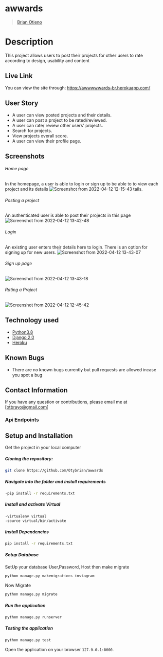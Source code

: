 # awwards

>[Brian Otieno](https://github.com/Otybrian)  
  
# Description  
This project allows users to post their projects for other users to rate according to design, usability and content 
##  Live Link  
You can view the site through:
https://awwwwwards-br.herokuapp.com/
  

## User Story  
  
* A user can view posted projects and their details.  
* A user can post a project to be rated/reviewed. 
* A user can rate/ review other users' projects.  
* Search for projects.  
* View projects overall score.
* A user can view their profile page.  


## Screenshots 
###### Home page
 In the homepage, a user is able to login or sign up to be able to to view each project and its details ![Screenshot from 2022-04-12 12-15-43](https://user-images.githubusercontent.com/93243367/162942678-fc02bb10-a999-421e-8eed-c9cc12b71be4.png)
tails.

 
 ###### Posting a project
An authenticated user is able to post their projects in this page 
![Screenshot from 2022-04-12 13-42-48](https://user-images.githubusercontent.com/93243367/162943143-f5c03157-b902-4e10-9627-3ef55b80817d.png)



 ###### Login
An existing user enters their details here to login. There is an option for signing up for new users.
![Screenshot from 2022-04-12 13-43-07](https://user-images.githubusercontent.com/93243367/162943182-a19ac9e2-dd1f-49d7-892d-e04836c64344.png)
###### Sign up page

![Screenshot from 2022-04-12 13-43-18](https://user-images.githubusercontent.com/93243367/162943437-1f0001d6-995c-476d-8ad2-8d7beec40ead.png)





 ###### Rating a Project 
  ![Screenshot from 2022-04-12 12-45-42](https://user-images.githubusercontent.com/93243367/162942814-2c08273e-f070-47ac-bfc9-a2c4808091a2.png)

 
 
## Technology used  
  
* [Python3.8](https://www.python.org/)  
* [Django 2.0](https://docs.djangoproject.com/en/2.2/)  
* [Heroku](https://heroku.com)  
  
  
## Known Bugs  
* There are no known bugs currently but pull requests are allowed incase you spot a bug  
  
## Contact Information   
If you have any question or contributions, please email me at [otbrayo@gmail.com]  
  
  ### Api Endpoints


    
## Setup and Installation  
Get the project in your local computer  
  
##### Cloning the repository:  
 ```bash 
 git clone https://github.com/Otybrian/awwards
```
##### Navigate into the folder and install requirements  
 ```bash 
-pip install -r requirements.txt 
```
##### Install and activate Virtual  
 ```bash 
-virtualenv virtual
-source virtual/bin/activate 
```  
##### Install Dependencies  
 ```bash 
 pip install -r requirements.txt 
```  
 ##### Setup Database  
  SetUp your database User,Password, Host then make migrate  
 ```bash 
python manage.py makemigrations instagram
 ``` 
 Now Migrate  
 ```bash 
 python manage.py migrate 
```
##### Run the application  
 ```bash 
 python manage.py runserver 
``` 
##### Testing the application  
 ```bash 
 python manage.py test 
```
Open the application on your browser `127.0.0.1:8000`. 
 
